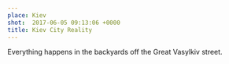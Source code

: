 ```yaml
---
place: Kiev
shot:  2017-06-05 09:13:06 +0000
title: Kiev City Reality
---
```


Everything happens in the backyards off the Great Vasylkiv street.
